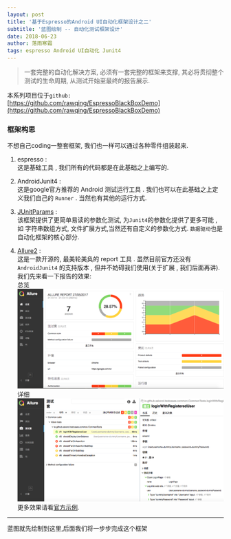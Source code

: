 ```yaml
---
layout: post
title: '基于Espresso的Android UI自动化框架设计之二'
subtitle: '蓝图绘制 -- 自动化测试框架设计'
date: 2018-06-23
author: 落雨寒霜
tags: espresso Android UI自动化 Junit4
---
```

>一套完整的自动化解决方案, 必须有一套完整的框架来支撑, 其必将贯彻整个测试的生命周期,
 从测试开始至最终的报告展示.  
 
 本系列项目位于`github:` [https://github.com/rawqing/EspressoBlackBoxDemo](https://github.com/rawqing/EspressoBlackBoxDemo)

### 框架构思
不想自己coding一整套框架, 我们也一样可以通过各种零件组装起来.  
1. espresso :   
    这是基础工具 , 我们所有的代码都是在此基础之上编写的.
    
1. AndroidJunit4 :  
    这是google官方推荐的 Android 测试运行工具 .
    我们也可以在此基础之上定义我们自己的 `Runner` . 当然也有其他的运行方式.  
    
1. [JUnitParams](http://pragmatists.github.io/JUnitParams/) :  
    该框架提供了更简单易读的参数化测试, 为`Junit4`的参数化提供了更多可能 , 如 字符串数组方式,
    文件扩展方式,当然还有自定义的参数化方式.  `数据驱动`也是自动化框架的核心部分.
     
1. [Allure2](http://allure.qatools.ru/) :   
    这是一款开源的, 最美轮美奂的 report 工具 .
    虽然目前官方还没有 `AndroidJunit4` 的支持版本 , 
    但并不妨碍我们使用(关于扩展 , 我们后面再讲). 
    我们先来看一下报告的效果:  
    总览  
    ![总览](/screenshot/espresso/ui02/allure_o.png)  
    详细  
    ![详细](/screenshot/espresso/ui02/allure_d.png)  
    更多效果请看[官方示例](https://ci.qameta.io/job/allure2/job/master/Demo2_20Report/).  
    
    
---  

蓝图就先绘制到这里,后面我们将一步步完成这个框架